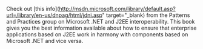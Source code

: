 Check out [this info](http://msdn.microsoft.com/library/default.asp?url=/library/en-us/dnpag/html/jdni.asp" target="_blank) from the Patterns and Practices group on Microsoft .NET and J2EE interoperability. This book gives you the best information available about how to ensure that enterprise applications based on J2EE work in harmony with components based on Microsoft .NET and vice versa.